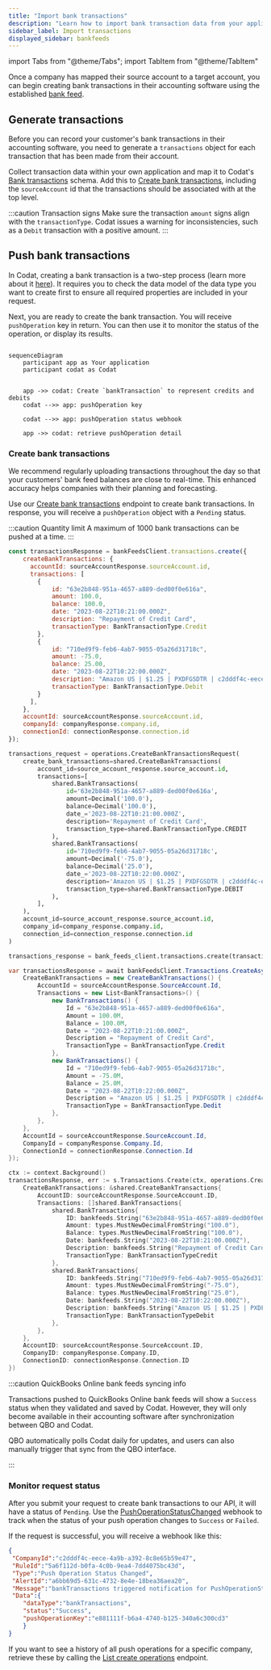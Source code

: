 ```yaml
---
title: "Import bank transactions"
description: "Learn how to import bank transaction data from your application to your customer's accounting software"
sidebar_label: Import transactions
displayed_sidebar: bankfeeds
---
```


import Tabs from "@theme/Tabs";
import TabItem from "@theme/TabItem"

Once a company has mapped their source account to a target account, you can begin creating bank transactions in their accounting software using the established [bank feed](../terms/bank-feed).

## Generate transactions

Before you can record your customer's bank transactions in their accounting software, you need to generate a `transactions` object for each transaction that has been made from their account. 

Collect transaction data within your own application and map it to Codat's [Bank transactions](/bank-feeds-api#/schemas/BankTransactions) schema. Add this to [Create bank transactions](/bank-feeds-api#/schemas/CreateBankTransactions), including the `sourceAccount` id that the transactions should be associated with at the top level.  

:::caution Transaction signs
Make sure the transaction `amount` signs align with the `transactionType`. Codat issues a warning for inconsistencies, such as a `Debit` transaction with a positive amount.
:::

## Push bank transactions

In Codat, creating a bank transaction is a two-step process (learn more about it [here](/using-the-api/push)). It requires you to check the data model of the data type you want to create first to ensure all required properties are included in your request. 

Next, you are ready to create the bank transaction. You will receive `pushOperation` key in return. You can then use it to monitor the status of the operation, or display its results.

```mermaid

sequenceDiagram
    participant app as Your application
    participant codat as Codat


    app ->> codat: Create `bankTransaction` to represent credits and debits
    codat -->> app: pushOperation key

    codat -->> app: pushOperation status webhook

    app ->> codat: retrieve pushOperation detail

```

### Create bank transactions

We recommend regularly uploading transactions throughout the day so that your customers' bank feed balances are close to real-time. This enhanced accuracy helps companies with their planning and forecasting.

Use our [Create bank transactions](/bank-feeds-api#/operations/create-bank-transactions) endpoint to create bank transactions. In response, you will receive a `pushOperation` object with a `Pending` status.

:::caution Quantity limit
A maximum of 1000 bank transactions can be pushed at a time.
:::

<Tabs>

<TabItem value="nodejs" label="TypeScript">

```javascript
const transactionsResponse = bankFeedsClient.transactions.create({
    createBankTransactions: {
      accountId: sourceAccountResponse.sourceAccount.id,
      transactions: [
        {
            id: "63e2b848-951a-4657-a889-ded00f0e616a",
            amount: 100.0,
            balance: 100.0,
            date: "2023-08-22T10:21:00.000Z",
            description: "Repayment of Credit Card",
            transactionType: BankTransactionType.Credit
        },
        {
            id: "710ed9f9-feb6-4ab7-9055-05a26d31718c",
            amount: -75.0,
            balance: 25.00,
            date: "2023-08-22T10:22:00.000Z",
            description: "Amazon US | $1.25 | PXDFGSDTR | c2dddf4c-eece-4a9b-a392-8c8e65b59e47",
            transactionType: BankTransactionType.Debit
        }
      ],
    },
    accountId: sourceAccountResponse.sourceAccount.id,
    companyId: companyResponse.company.id,
    connectionId: connectionResponse.connection.id
});
```

</TabItem>

<TabItem value="python" label="Python">

```python
transactions_request = operations.CreateBankTransactionsRequest(
    create_bank_transactions=shared.CreateBankTransactions(
        account_id=source_account_response.source_account.id,
        transactions=[
            shared.BankTransactions(
                id='63e2b848-951a-4657-a889-ded00f0e616a',
                amount=Decimal('100.0'),
                balance=Decimal('100.0'),
                date_='2023-08-22T10:21:00.000Z',
                description='Repayment of Credit Card',
                transaction_type=shared.BankTransactionType.CREDIT
            ),
            shared.BankTransactions(
                id='710ed9f9-feb6-4ab7-9055-05a26d31718c',
                amount=Decimal('-75.0'),
                balance=Decimal('25.0'),
                date_='2023-08-22T10:22:00.000Z',
                description='Amazon US | $1.25 | PXDFGSDTR | c2dddf4c-eece-4a9b-a392-8c8e65b59e47',
                transaction_type=shared.BankTransactionType.DEBIT
            ),
        ],
    ),
    account_id=source_account_response.source_account.id,
    company_id=company_response.company.id,
    connection_id=connection_response.connection.id
)

transactions_response = bank_feeds_client.transactions.create(transactions_request)
```

</TabItem>

<TabItem value="csharp" label="C#">

```csharp
var transactionsResponse = await bankFeedsClient.Transactions.CreateAsync(new() {
    CreateBankTransactions = new CreateBankTransactions() {
        AccountId = sourceAccountResponse.SourceAccount.Id,
        Transactions = new List<BankTransactions>() {
            new BankTransactions() {
                Id = "63e2b848-951a-4657-a889-ded00f0e616a",
                Amount = 100.0M,
                Balance = 100.0M,
                Date = "2023-08-22T10:21:00.000Z",
                Description = "Repayment of Credit Card",
                TransactionType = BankTransactionType.Credit
            },
            new BankTransactions() {
                Id = "710ed9f9-feb6-4ab7-9055-05a26d31718c",
                Amount = -75.0M,
                Balance = 25.0M,
                Date = "2023-08-22T10:22:00.000Z",
                Description = "Amazon US | $1.25 | PXDFGSDTR | c2dddf4c-eece-4a9b-a392-8c8e65b59e47",
                TransactionType = BankTransactionType.Dedit
            },
        },
    },
    AccountId = sourceAccountResponse.SourceAccount.Id,
    CompanyId = companyResponse.Company.Id,
    ConnectionId = connectionResponse.Connection.Id
});
```

</TabItem>

<TabItem value="go" label="Go">

```go
ctx := context.Background()
transactionsResponse, err := s.Transactions.Create(ctx, operations.CreateBankTransactionsRequest{
    CreateBankTransactions: &shared.CreateBankTransactions{
        AccountID: sourceAccountResponse.SourceAccount.ID,
        Transactions: []shared.BankTransactions{
            shared.BankTransactions{
                ID: bankfeeds.String("63e2b848-951a-4657-a889-ded00f0e616a"),
                Amount: types.MustNewDecimalFromString("100.0"),
                Balance: types.MustNewDecimalFromString("100.0"),
                Date: bankfeeds.String("2023-08-22T10:21:00.000Z"),
                Description: bankfeeds.String("Repayment of Credit Card"),
                TransactionType: BankTransactionTypeCredit
            },
            shared.BankTransactions{
                ID: bankfeeds.String("710ed9f9-feb6-4ab7-9055-05a26d31718c"),
                Amount: types.MustNewDecimalFromString("-75.0"),
                Balance: types.MustNewDecimalFromString("25.0"),
                Date: bankfeeds.String("2023-08-22T10:22:00.000Z"),
                Description: bankfeeds.String("Amazon US | $1.25 | PXDFGSDTR | c2dddf4c-eece-4a9b-a392-8c8e65b59e47"),
                TransactionType: BankTransactionTypeDebit
            },
        },
    },
    AccountID: sourceAccountResponse.SourceAccount.ID,
    CompanyID: companyResponse.Company.ID,
    ConnectionID: connectionResponse.Connection.ID
})
```
</TabItem>

</Tabs>

:::caution QuickBooks Online bank feeds syncing info

Transactions pushed to QuickBooks Online bank feeds will show a `Success` status when they validated and saved by Codat. However, they will only become available in their accounting software after synchronization between QBO and Codat.

QBO automatically polls Codat daily for updates, and users can also manually trigger that sync from the QBO interface.

:::


### Monitor request status

After you submit your request to create bank transactions to our API, it will have a status of `Pending`. Use the [PushOperationStatusChanged](/bank-feeds/setup#webhooks) webhook to track when the status of your push operation changes to `Success` or `Failed`.

If the request is successful, you will receive a webhook like this:

```json
{
 "CompanyId":"c2dddf4c-eece-4a9b-a392-8c8e65b59e47",
 "RuleId":"5a6f112d-b0fa-4c0b-9ea4-7dd4075bc43d",
 "Type":"Push Operation Status Changed",
 "AlertId":"a6bb69d5-631c-4732-8e4e-18bea36aea20",
 "Message":"bankTransactions triggered notification for PushOperationStatusChanged at 2023-09-12T18:19:42.742Z",
 "Data":{
    "dataType":"bankTransactions",
    "status":"Success",
    "pushOperationKey":"e881111f-b6a4-4740-b125-340a6c300cd3"
    }
}
```

If you want to see a history of all push operations for a specific company, retrieve these by calling the [List create operations](/bank-feeds-api#/operations/list-create-operations) endpoint.

